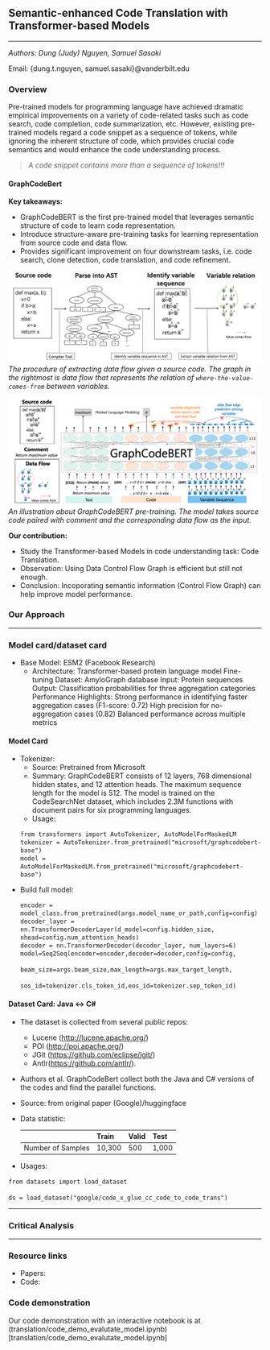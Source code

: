 ## Semantic-enhanced Code Translation with Transformer-based Models
------------
*Authors: Dung (Judy) Nguyen, Samuel Sasaki* 

Email: {dung.t.nguyen, samuel.sasaki}@vanderbilt.edu

### Overview
Pre-trained models for programming language have achieved dramatic empirical improvements on a variety of code-related tasks such as code search, code completion, code summarization, etc. 
However, existing pre-trained models regard a code snippet as a sequence of tokens, while ignoring the inherent structure of code, which provides crucial code semantics and would enhance the code understanding process.
> *A code snippet contains more than a sequence of tokens!!!*


#### GraphCodeBert
**Key takeaways:**
- GraphCodeBERT is the first pre-trained model
that leverages semantic structure of code to learn code representation.
- Introduce structure-aware pre-training tasks for learning representation from source code and data flow.
- Provides significant improvement on four downstream tasks, i.e. code search, clone detection, code translation, and code refinement.

![Data Flow Graph](translation/assets/dfg_graphcodebert.png)
*The procedure of extracting data flow given a source code. The graph in the rightmost is data flow that represents the relation of `where-the-value-comes-from` between variables.*

![GraphCodeBert](translation/assets/graphcodebert_overall.png)
*An illustration about GraphCodeBERT pre-training. The model takes source code paired with comment and the corresponding data flow as the input.*

**Our contribution:**
- Study the Transformer-based Models in code understanding task: Code Translation.
- Observation: Using Data Control Flow Graph is efficient but still not enough.
- Conclusion: Incoporating semantic information (Control Flow Graph) can help improve model performance.

### Our Approach
----------
### Model card/dataset card
- Base Model: ESM2 (Facebook Research)
    - Architecture: Transformer-based protein language model
Fine-tuning Dataset: AmyloGraph database
Input: Protein sequences
Output: Classification probabilities for three aggregation categories
Performance Highlights:
Strong performance in identifying faster aggregation cases (F1-score: 0.72)
High precision for no-aggregation cases (0.82)
Balanced performance across multiple metrics
#### Model Card
- Tokenizer:
    - Source: Pretrained from Microsoft
    - Summary: GraphCodeBERT consists of 12 layers, 768 dimensional hidden states, and 12 attention heads. The maximum sequence length for the model is 512. The model is trained on the CodeSearchNet dataset, which includes 2.3M functions with document pairs for six programming languages.
    - Usage: 
    ```
    from transformers import AutoTokenizer, AutoModelForMaskedLM
    tokenizer = AutoTokenizer.from_pretrained("microsoft/graphcodebert-base")
    model = AutoModelForMaskedLM.from_pretrained("microsoft/graphcodebert-base")
    ```
- Build full model:
    ```
    encoder = model_class.from_pretrained(args.model_name_or_path,config=config)    
    decoder_layer = nn.TransformerDecoderLayer(d_model=config.hidden_size, nhead=config.num_attention_heads)
    decoder = nn.TransformerDecoder(decoder_layer, num_layers=6)
    model=Seq2Seq(encoder=encoder,decoder=decoder,config=config,
                    beam_size=args.beam_size,max_length=args.max_target_length,
                    sos_id=tokenizer.cls_token_id,eos_id=tokenizer.sep_token_id)
    ```

#### Dataset Card: Java <-> C#
- The dataset is collected from several public repos:
    - Lucene (http://lucene.apache.org/)
    - POI (http://poi.apache.org/)
    - JGit (https://github.com/eclipse/jgit/)
    - Antlr(https://github.com/antlr/).
- Authors et al. GraphCodeBert collect both the Java and C# versions of the codes and find the parallel functions.
- Source: from original paper (Google)/huggingface
- Data statistic:

    |               | Train  | Valid | Test  |
    |---------------|--------|-------|-------|
    | Number of Samples | 10,300 | 500   | 1,000 |
- Usages:
```
from datasets import load_dataset

ds = load_dataset("google/code_x_glue_cc_code_to_code_trans")
```

----------
### Critical Analysis

----------
### Resource links
- Papers:
- Code:

### Code demonstration
Our code demonstration with an interactive notebook is at (translation/code_demo_evalutate_model.ipynb)[translation/code_demo_evalutate_model.ipynb]

